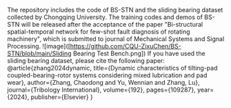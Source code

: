 The repository includes the code of BS-STN and the sliding bearing dataset collected by Chongqing University.
The training codes and demos of BS-STN will be released after the acceptance of the paper "Bi-structural spatial-temporal network for few-shot fault
diagnosis of rotating machinery", which is submitted to journal of Mechanical Systems and Signal Processing.
![image]([https://github.com/CQU-ZixuChen/BS-STN/blob/main/Sliding Bearing Test Bench.png])
If you have used the sliding bearing dataset, please cite the following paper:
@article{zhang2024dynamic,
  title={Dynamic characteristics of tilting-pad coupled-bearing-rotor systems considering mixed lubrication and pad wear},
  author={Zhang, Chaodong and Yu, Wennian and Zhang, Lu},
  journal={Tribology International},
  volume={192},
  pages={109287},
  year={2024},
  publisher={Elsevier}
}
